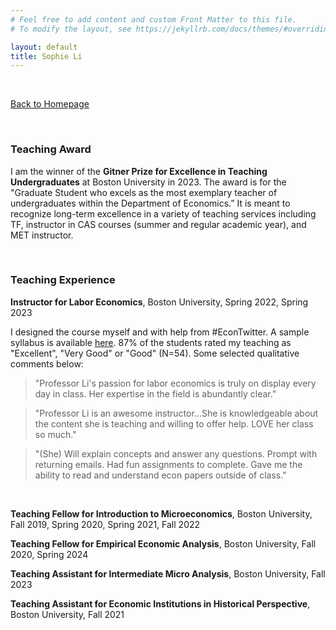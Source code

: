 ```yaml
---
# Feel free to add content and custom Front Matter to this file.
# To modify the layout, see https://jekyllrb.com/docs/themes/#overriding-theme-defaults

layout: default
title: Sophie Li
---
```


<br/>

[Back to Homepage](./index)

<br/>

### Teaching Award

I am the winner of the **Gitner Prize for Excellence in Teaching Undergraduates** at Boston University in 2023. The award is for the "Graduate Student who excels as the most exemplary teacher of undergraduates within the Department of Economics.”  It is meant to recognize long-term excellence in a variety of teaching services including TF, instructor in CAS courses (summer and regular academic year), and MET instructor.

<br/>

### Teaching Experience

**Instructor for Labor Economics**, Boston University, Spring 2022, Spring 2023

I designed the course myself and with help from #EconTwitter. A sample syllabus is available [here](pdfs/EC356_Syllabus.pdf). 87% of the students rated my teaching as "Excellent", "Very Good" or "Good" (N=54). Some selected qualitative comments below:


> "Professor Li's passion for labor economics is truly on display every day in class. Her expertise in the field is abundantly clear."

> "Professor Li is an awesome instructor...She is knowledgeable about the content she is teaching and willing to offer help. LOVE her class so much."

> "(She) Will explain concepts and answer any questions. Prompt with returning emails. Had fun assignments to complete. Gave me the ability to read and understand econ papers outside of class."


<br/>

**Teaching Fellow for Introduction to Microeconomics**, Boston University, Fall 2019, Spring 2020, Spring 2021, Fall 2022

**Teaching Fellow for Empirical Economic Analysis**, Boston University, Fall 2020, Spring 2024

**Teaching Assistant for Intermediate Micro Analysis**, Boston University, Fall 2023

**Teaching Assistant for Economic Institutions in Historical Perspective**, Boston University, Fall 2021
